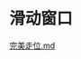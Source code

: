 # 滑动窗口

[完美走位.md](https://github.com/niu0217/Documents/blob/main/Algorithm/OD/slidingwindow/完美走位.md)
